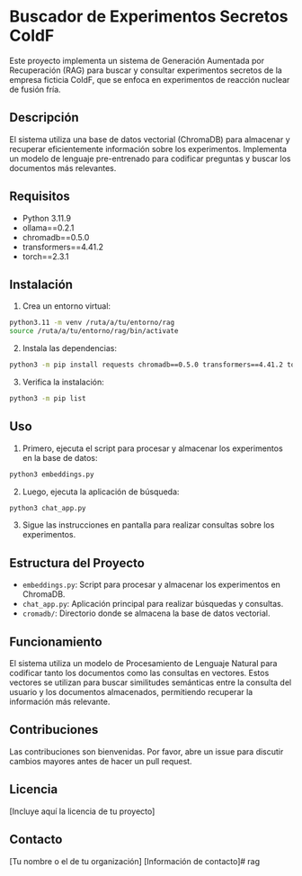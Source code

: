 # Buscador de Experimentos Secretos ColdF

Este proyecto implementa un sistema de Generación Aumentada por Recuperación (RAG) para buscar y consultar experimentos secretos de la empresa ficticia ColdF, que se enfoca en experimentos de reacción nuclear de fusión fría.

## Descripción

El sistema utiliza una base de datos vectorial (ChromaDB) para almacenar y recuperar eficientemente información sobre los experimentos. Implementa un modelo de lenguaje pre-entrenado para codificar preguntas y buscar los documentos más relevantes.

## Requisitos

- Python 3.11.9
- ollama==0.2.1
- chromadb==0.5.0
- transformers==4.41.2
- torch==2.3.1

## Instalación

1. Crea un entorno virtual:
```bash
python3.11 -m venv /ruta/a/tu/entorno/rag
source /ruta/a/tu/entorno/rag/bin/activate
``` 
2. Instala las dependencias:
```bash
python3 -m pip install requests chromadb==0.5.0 transformers==4.41.2 torch==2.3.1 ollama==0.2.1
``` 
3. Verifica la instalación:
```bash
python3 -m pip list
```
## Uso

1. Primero, ejecuta el script para procesar y almacenar los experimentos en la base de datos:
```bash
python3 embeddings.py
```
2. Luego, ejecuta la aplicación de búsqueda:
```bash
python3 chat_app.py
```

3. Sigue las instrucciones en pantalla para realizar consultas sobre los experimentos.

## Estructura del Proyecto

- `embeddings.py`: Script para procesar y almacenar los experimentos en ChromaDB.
- `chat_app.py`: Aplicación principal para realizar búsquedas y consultas.
- `cromadb/`: Directorio donde se almacena la base de datos vectorial.

## Funcionamiento

El sistema utiliza un modelo de Procesamiento de Lenguaje Natural para codificar tanto los documentos como las consultas en vectores. Estos vectores se utilizan para buscar similitudes semánticas entre la consulta del usuario y los documentos almacenados, permitiendo recuperar la información más relevante.

## Contribuciones

Las contribuciones son bienvenidas. Por favor, abre un issue para discutir cambios mayores antes de hacer un pull request.

## Licencia

[Incluye aquí la licencia de tu proyecto]

## Contacto

[Tu nombre o el de tu organización]
[Información de contacto]# rag
